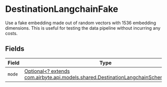 # DestinationLangchainFake

Use a fake embedding made out of random vectors with 1536 embedding dimensions. This is useful for testing the data pipeline without incurring any costs.


## Fields

| Field                                                                                                                                       | Type                                                                                                                                        | Required                                                                                                                                    | Description                                                                                                                                 |
| ------------------------------------------------------------------------------------------------------------------------------------------- | ------------------------------------------------------------------------------------------------------------------------------------------- | ------------------------------------------------------------------------------------------------------------------------------------------- | ------------------------------------------------------------------------------------------------------------------------------------------- |
| `mode`                                                                                                                                      | [Optional<? extends com.airbyte.api.models.shared.DestinationLangchainSchemasMode>](../../models/shared/DestinationLangchainSchemasMode.md) | :heavy_minus_sign:                                                                                                                          | N/A                                                                                                                                         |